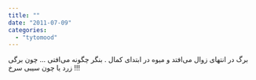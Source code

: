 ```yaml
---
title: ""
date: "2011-07-09"
categories: 
  - "tytomood"
---
```


برگ در انتهای زوال می‌افتد و میوه در ابتدای کمال . بنگر چگونه می‌افتی ... چون برگی زرد یا چون سیبی سرخ !!!
